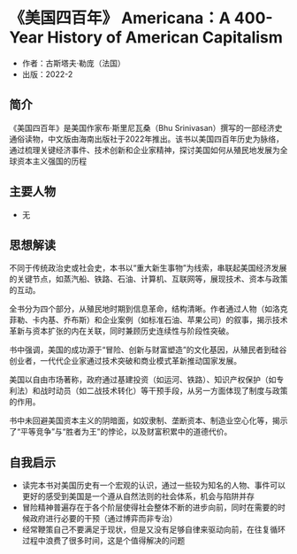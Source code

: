 # 《美国四百年》 Americana：A 400-Year History of American Capitalism
- 作者：古斯塔夫·勒庞（法国）
- 出版：2022-2

## 简介
《美国四百年》是美国作家布·斯里尼瓦桑（Bhu Srinivasan）撰写的一部经济史通俗读物，中文版由海南出版社于2022年推出。该书以美国四百年历史为脉络，通过梳理关键经济事件、技术创新和企业家精神，探讨美国如何从殖民地发展为全球资本主义强国的历程

## 主要人物
- 无

## 思想解读
不同于传统政治史或社会史，本书以“重大新生事物”为线索，串联起美国经济发展的关键节点，如蒸汽船、铁路、石油、计算机、互联网等，展现技术、资本与政策的互动。

全书分为四个部分，从殖民地时期到信息革命，结构清晰。作者通过人物（如洛克菲勒、卡内基、乔布斯）和企业案例（如标准石油、苹果公司）的叙事，揭示技术革新与资本扩张的内在关联，同时兼顾历史连续性与阶段性突破。

书中强调，美国的成功源于“冒险、创新与财富塑造”的文化基因，从殖民者到硅谷创业者，一代代企业家通过技术突破和商业模式革新推动国家发展。

美国以自由市场著称，政府通过基建投资（如运河、铁路）、知识产权保护（如专利法）和战时动员（如二战技术转化）等干预手段，从另一方面体现了制度与政策的作用。

书中未回避美国资本主义的阴暗面，如奴隶制、垄断资本、制造业空心化等，揭示了“平等竞争”与“胜者为王”的悖论，以及财富积累中的道德代价。

## 自我启示
- 读完本书对美国历史有一个宏观的认识，通过一些较为知名的人物、事件可以更好的感受到美国是一个遵从自然法则的社会体系，机会与陷阱并存
- 冒险精神普遍存在于各个阶层使得社会整体不断的进步向前，同时在需要的时候政府进行必要的干预（通过博弈而非专治）
- 经常鞭策自己不要满足于现状，但是又没有足够自律来驱动向前，在往复循环过程中浪费了很多时间，这是个值得解决的问题